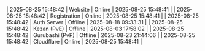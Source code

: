 | 2025-08-25 15:48:42 | Website | Online | 2025-08-25 15:48:41 |
| 2025-08-25 15:48:42 | Registration | Online | 2025-08-25 15:48:41 |
| 2025-08-25 15:48:42 | Auth Server | Offline | 2025-08-18 09:33:31 |
| 2025-08-25 15:48:42 | Kezan (PvE) | Offline | 2025-08-03 17:58:02 |
| 2025-08-25 15:48:42 | Gurubashi (PvP) | Offline | 2025-08-23 21:44:06 |
| 2025-08-25 15:48:42 | Cloudflare | Online | 2025-08-25 15:48:41 |
